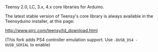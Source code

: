 Teensy 2.0, LC, 3.x, 4.x core libraries for Arduino.

The latest stable version of Teensy's core library is always available in the Teensyduino installer, at this page:

http://www.pjrc.com/teensy/td_download.html

(This fork adds PS4 controller emulation support. Use `-DUSB_DS4 -UUSB_SERIAL` to enable)
